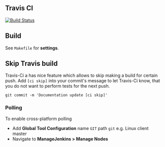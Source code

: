 ## Travis CI
[![Build Status](https://travis-ci.org/schneeheld/oTravis.svg?branch=master)](https://travis-ci.org/schneeheld/oTravis)

## Build
See ```Makefile``` for <i class="icon-cog"></i> **settings**.

## Skip Travis build

Travis-Ci a has nice feature which allows to skip making a build for certain push. Add `[ci skip]` into your commit's message to let Travis-Ci know,
that you do not want to perform tests for the next push.

```
git commit -m 'Documentation update [ci skip]'
```

### Polling

To enable cross-platform polling
- Add **Global Tool Configuration** name `GIT` path `git` e.g. Linux client master 
- Navigate to **ManageJenkins > Manage Nodes**

